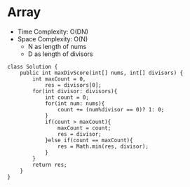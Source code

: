 # Array
* Time Complexity: O(DN)
* Space Complexity: O(N)
    * N as length of nums
    * D as length of divisors
```
class Solution {
    public int maxDivScore(int[] nums, int[] divisors) {
        int maxCount = 0,
            res = divisors[0];
        for(int divisor: divisors){
            int count = 0;
            for(int num: nums){
                count += (num%divisor == 0)? 1: 0;
            }
            if(count > maxCount){
                maxCount = count;
                res = divisor;
            }else if(count == maxCount){
                res = Math.min(res, divisor);
            }
        }
        return res;
    }
}
```